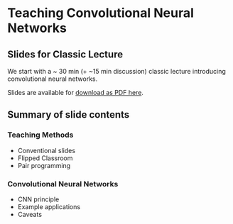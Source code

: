 # Teaching Convolutional Neural Networks

## Slides for Classic Lecture

We start with a ~ 30 min (+ ~15 min discussion) classic lecture introducing convolutional neural networks. 

Slides are available for [download as PDF here](https://github.com/thawn/ttt-workshop-cnn/blob/main/book/slides/TTT_CNN.pdf).

## Summary of slide contents

### Teaching Methods

* Conventional slides
* Flipped Classroom
* Pair programming

### Convolutional Neural Networks

* CNN principle
* Example applications
* Caveats
